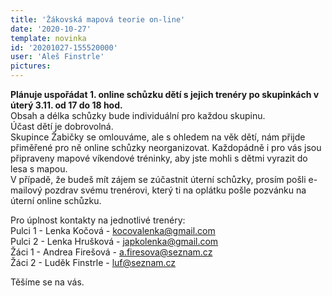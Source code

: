 ```yaml
---
title: 'Žákovská mapová teorie on-line'
date: '2020-10-27'
template: novinka
id: '20201027-155520000'
user: 'Aleš Finstrle'
pictures:
---
```

**Plánuje uspořádat 1. online schůzku dětí s jejich trenéry po skupinkách v úterý 3.11. od 17 do 18 hod.**  
Obsah a délka schůzky bude individuální pro každou skupinu.  
Účast dětí je dobrovolná.  
Skupince Žabičky se omlouváme, ale s ohledem na věk dětí, nám přijde přiměřené pro ně online schůzky neorganizovat. Každopádně i pro vás jsou připraveny mapové víkendové tréninky, aby jste mohli s dětmi vyrazit do lesa s mapou.  
V případě, že budeš mít zájem se zúčastnit úterní schůzky, prosím pošli e-mailový pozdrav svému trenérovi, který ti na oplátku pošle pozvánku na úterní online schůzku. 

Pro úplnost kontakty na jednotlivé trenéry:  
Pulci 1 - Lenka Kočová - kocovalenka@gmail.com  
Pulci 2 - Lenka Hrušková - japkolenka@gmail.com  
Žáci 1 - Andrea Firešová - a.firesova@seznam.cz  
Žáci 2 - Luděk Finstrle - luf@seznam.cz

Těšíme se na vás.

